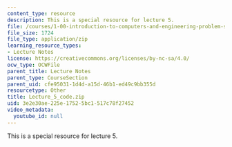 ```yaml
---
content_type: resource
description: This is a special resource for lecture 5.
file: /courses/1-00-introduction-to-computers-and-engineering-problem-solving-spring-2012/3e2e30ae225e17525bc1517c78f27452_Lecture_5_code.zip
file_size: 1724
file_type: application/zip
learning_resource_types:
- Lecture Notes
license: https://creativecommons.org/licenses/by-nc-sa/4.0/
ocw_type: OCWFile
parent_title: Lecture Notes
parent_type: CourseSection
parent_uid: cfe95031-1d4d-a15d-46b1-ed49c9bb355d
resourcetype: Other
title: Lecture_5_code.zip
uid: 3e2e30ae-225e-1752-5bc1-517c78f27452
video_metadata:
  youtube_id: null
---
```

This is a special resource for lecture 5.
